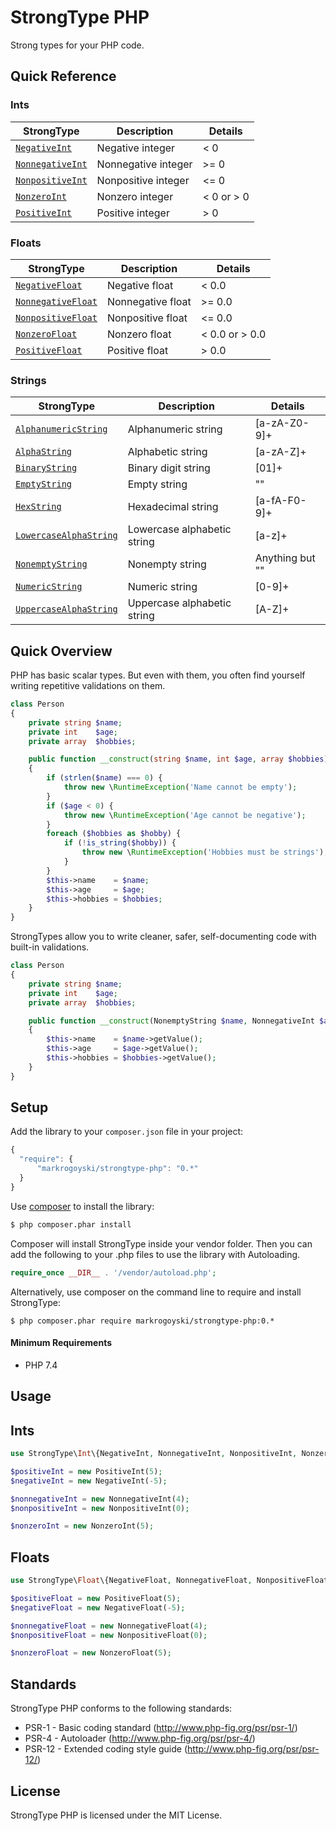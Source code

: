 # StrongType PHP

Strong types for your PHP code.


Quick Reference
-----------

### Ints
| StrongType | Description | Details |
| ----------- | ----------- | ----------- |
| [`NegativeInt`](#Ints) | Negative integer| < 0 |
| [`NonnegativeInt`](#Ints) | Nonnegative integer| >= 0 |
| [`NonpositiveInt`](#Ints) | Nonpositive integer| <= 0 |
| [`NonzeroInt`](#Ints) | Nonzero integer| < 0 or > 0 |
| [`PositiveInt`](#Ints) | Positive integer| > 0 |

### Floats
| StrongType | Description | Details |
| ----------- | ----------- | ----------- |
| [`NegativeFloat`](#Floats) | Negative float| < 0.0 |
| [`NonnegativeFloat`](#Floats) | Nonnegative float| >= 0.0 |
| [`NonpositiveFloat`](#Floats) | Nonpositive float| <= 0.0 |
| [`NonzeroFloat`](#Floats) | Nonzero float| < 0.0 or > 0.0 |
| [`PositiveFloat`](#Floats) | Positive float| > 0.0 |

### Strings
| StrongType | Description | Details |
| ----------- | ----------- | ----------- |
| [`AlphanumericString`](#Strings) | Alphanumeric string | [a-zA-Z0-9]+ |
| [`AlphaString`](#Strings) | Alphabetic string| [a-zA-Z]+ |
| [`BinaryString`](#Strings) | Binary digit string | [01]+ |
| [`EmptyString`](#Strings) | Empty string | "" |
| [`HexString`](#Strings) | Hexadecimal string | [a-fA-F0-9]+ |
| [`LowercaseAlphaString`](#Strings) | Lowercase alphabetic string | [a-z]+ |
| [`NonemptyString`](#Strings) | Nonempty string | Anything but "" |
| [`NumericString`](#Strings) | Numeric string | [0-9]+ |
| [`UppercaseAlphaString`](#Strings) | Uppercase alphabetic string | [A-Z]+ |

Quick Overview
-----------
PHP has basic scalar types. But even with them, you often find yourself writing repetitive validations on them.

```php
class Person
{
    private string $name;
    private int    $age;
    private array  $hobbies;

    public function __construct(string $name, int $age, array $hobbies)
    {
        if (strlen($name) === 0) {
            throw new \RuntimeException('Name cannot be empty');
        }
        if ($age < 0) {
            throw new \RuntimeException('Age cannot be negative');
        }
        foreach ($hobbies as $hobby) {
            if (!is_string($hobby)) {
                throw new \RuntimeException('Hobbies must be strings');
            }
        }
        $this->name    = $name;
        $this->age     = $age;
        $this->hobbies = $hobbies;
    }
}
```

StrongTypes allow you to write cleaner, safer, self-documenting code with built-in validations.

```php
class Person
{
    private string $name;
    private int    $age;
    private array  $hobbies;

    public function __construct(NonemptyString $name, NonnegativeInt $age, ArrayOfStrings $hobbies)
    {
        $this->name    = $name->getValue();
        $this->age     = $age->getValue();
        $this->hobbies = $hobbies->getValue();
    }
}
```

Setup
-----

 Add the library to your `composer.json` file in your project:

```javascript
{
  "require": {
      "markrogoyski/strongtype-php": "0.*"
  }
}
```

Use [composer](http://getcomposer.org) to install the library:

```bash
$ php composer.phar install
```

Composer will install StrongType inside your vendor folder. Then you can add the following to your
.php files to use the library with Autoloading.

```php
require_once __DIR__ . '/vendor/autoload.php';
```

Alternatively, use composer on the command line to require and install StrongType:

```
$ php composer.phar require markrogoyski/strongtype-php:0.*
```

#### Minimum Requirements
 * PHP 7.4


Usage
-----


## Ints

```php
use StrongType\Int\{NegativeInt, NonnegativeInt, NonpositiveInt, NonzeroInt, PositiveInt};

$positiveInt = new PositiveInt(5);
$negativeInt = new NegativeInt(-5);

$nonnegativeInt = new NonnegativeInt(4);
$nonpositiveInt = new NonpositiveInt(0);

$nonzeroInt = new NonzeroInt(5);
```

## Floats

```php
use StrongType\Float\{NegativeFloat, NonnegativeFloat, NonpositiveFloat, NonzeroFloat, PositiveFloat};

$positiveFloat = new PositiveFloat(5);
$negativeFloat = new NegativeFloat(-5);

$nonnegativeFloat = new NonnegativeFloat(4);
$nonpositiveFloat = new NonpositiveFloat(0);

$nonzeroFloat = new NonzeroFloat(5);
```

Standards
---------

StrongType PHP conforms to the following standards:

 * PSR-1  - Basic coding standard (http://www.php-fig.org/psr/psr-1/)
 * PSR-4  - Autoloader (http://www.php-fig.org/psr/psr-4/)
 * PSR-12 - Extended coding style guide (http://www.php-fig.org/psr/psr-12/)

License
-------

StrongType PHP is licensed under the MIT License.
